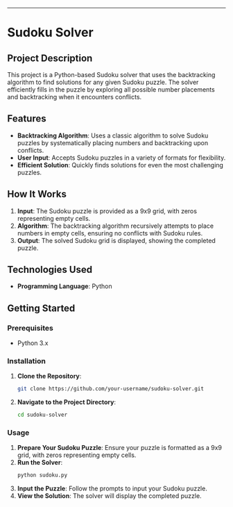 
---

# Sudoku Solver

## Project Description

This project is a Python-based Sudoku solver that uses the backtracking algorithm to find solutions for any given Sudoku puzzle. The solver efficiently fills in the puzzle by exploring all possible number placements and backtracking when it encounters conflicts.

## Features

- **Backtracking Algorithm**: Uses a classic algorithm to solve Sudoku puzzles by systematically placing numbers and backtracking upon conflicts.
- **User Input**: Accepts Sudoku puzzles in a variety of formats for flexibility.
- **Efficient Solution**: Quickly finds solutions for even the most challenging puzzles.

## How It Works

1. **Input**: The Sudoku puzzle is provided as a 9x9 grid, with zeros representing empty cells.
2. **Algorithm**: The backtracking algorithm recursively attempts to place numbers in empty cells, ensuring no conflicts with Sudoku rules.
3. **Output**: The solved Sudoku grid is displayed, showing the completed puzzle.

## Technologies Used

- **Programming Language**: Python

## Getting Started

### Prerequisites

- Python 3.x

### Installation

1. **Clone the Repository**:
    ```sh
    git clone https://github.com/your-username/sudoku-solver.git
    ```
2. **Navigate to the Project Directory**:
    ```sh
    cd sudoku-solver
    ```

### Usage

1. **Prepare Your Sudoku Puzzle**: Ensure your puzzle is formatted as a 9x9 grid, with zeros representing empty cells.
2. **Run the Solver**:
    ```sh
    python sudoku.py
    ```
3. **Input the Puzzle**: Follow the prompts to input your Sudoku puzzle.
4. **View the Solution**: The solver will display the completed puzzle.
